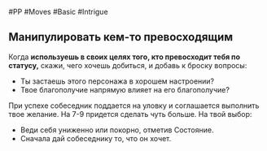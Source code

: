 #PP #Moves #Basic #Intrigue 

## Манипулировать кем-то превосходящим

Когда **используешь в своих целях того, кто превосходит тебя по статусу,** скажи, чего хочешь добиться, и добавь к броску вопросы:
- Ты застаешь этого персонажа в хорошем настроении?
- Твое благополучие напрямую влияет на его благополучие?

При успехе собеседник поддается на уловку и соглашается выполнить твое желание.
На 7-9 придется сделать чуть больше. На твой выбор:
- Веди себя униженно или покорно, отметив Состояние.
- Сначала дай собеседнику то, что он хочет.
